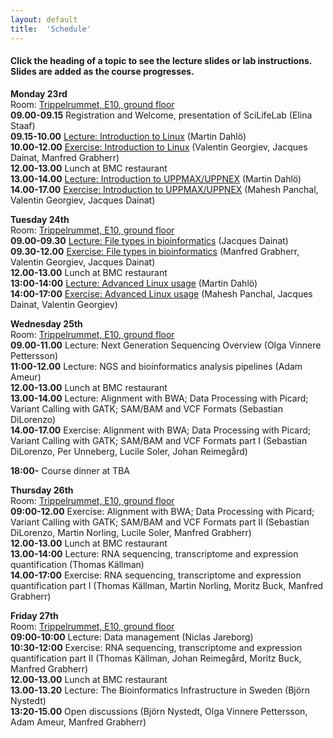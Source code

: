 ```yaml
---
layout: default
title:  'Schedule'
---
```


#### Click the heading of a topic to see the lecture slides or lab instructions. Slides are added as the course progresses.

**Monday 23rd**  
Room: [Trippelrummet, E10, ground floor](../common/images/bmc_map.jpg)  
**09.00-09.15** Registration and Welcome, presentation of SciLifeLab (Elina Staaf)  
**09.15-10.00** [Lecture: Introduction to Linux](slides/dahlo-linux.pdf) (Martin Dahlö)  
**10.00-12.00** [Exercise: Introduction to Linux](labs/linux-intro) (Valentin Georgiev, Jacques Dainat, Manfred Grabherr)  
**12.00-13.00** Lunch at BMC restaurant  
**13.00-14.00** [Lecture: Introduction to UPPMAX/UPPNEX](slides/dahlo-uppmax.pdf) (Martin Dahlö)  
**14.00-17.00** [Exercise: Introduction to UPPMAX/UPPNEX](labs/uppmax-intro) (Mahesh Panchal, Valentin Georgiev, Jacques Dainat)  

**Tuesday 24th**  
Room: [Trippelrummet, E10, ground floor](../common/images/bmc_map.jpg)  
**09.00-09.30** [Lecture: File types in bioinformatics](slides/dahlo-filetypes.pdf) (Jacques Dainat)  
**09.30-12.00** [Exercise: File types in bioinformatics](labs/filetypes) (Manfred Grabherr, Valentin Georgiev, Jacques Dainat)  
**12.00-13.00** Lunch at BMC restaurant  
**13:00-14:00** [Lecture: Advanced Linux usage](slides/dahlo-advanced_linux_usage.pdf) (Martin Dahlö)  
**14:00-17:00** [Exercise: Advanced Linux usage](labs/loops-lab) (Mahesh Panchal, Jacques Dainat, Valentin Georgiev)  

**Wednesday 25th**  
Room: [Trippelrummet, E10, ground floor](../common/images/bmc_map.jpg)  
**09.00-11.00** Lecture: Next Generation Sequencing Overview (Olga Vinnere Pettersson)  
**11:00-12.00** Lecture: NGS and bioinformatics analysis pipelines (Adam Ameur)  
**12.00-13.00** Lunch at BMC restaurant  
**13.00-14.00** Lecture: Alignment with BWA; Data Processing with Picard; Variant Calling with GATK; SAM/BAM and VCF Formats (Sebastian DiLorenzo)  
**14.00-17.00** Exercise: Alignment with BWA; Data Processing with Picard; Variant Calling with GATK; SAM/BAM and VCF Formats part I (Sebastian DiLorenzo, Per Unneberg, Lucile Soler, Johan Reimegård)  

**18:00-** Course dinner at TBA  

**Thursday 26th**  
Room: [Trippelrummet, E10, ground floor](../common/images/bmc_map.jpg)  
**09:00-12.00** Exercise: Alignment with BWA; Data Processing with Picard; Variant Calling with GATK; SAM/BAM and VCF Formats part II (Sebastian DiLorenzo, Martin Norling, Lucile Soler, Manfred Grabherr)  
**12.00-13.00** Lunch at BMC restaurant  
**13.00-14:00** Lecture: RNA sequencing, transcriptome and expression quantification (Thomas Källman)  
**14.00-17:00** Exercise: RNA sequencing, transcriptome and expression quantification part I (Thomas Källman, Martin Norling, Moritz Buck, Manfred Grabherr)  

**Friday 27th**  
Room: [Trippelrummet, E10, ground floor](../common/images/bmc_map.jpg)  
**09:00-10:00** Lecture: Data management (Niclas Jareborg)  
**10:30-12:00** Exercise: RNA sequencing, transcriptome and expression quantification part II (Thomas Källman, Johan Reimegård, Moritz Buck, Manfred Grabherr)  
**12.00-13.00** Lunch at BMC restaurant  
**13.00-13.20** Lecture: The Bioinformatics Infrastructure in Sweden (Björn Nystedt)    
**13:20-15.00** Open discussions (Björn Nystedt, Olga Vinnere Pettersson, Adam Ameur, Manfred Grabherr)  

